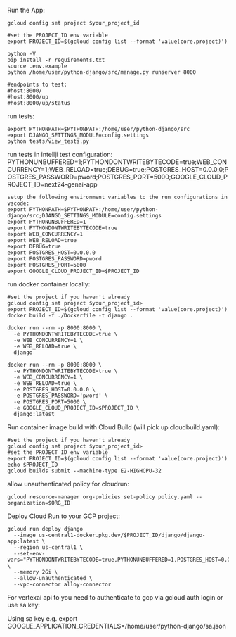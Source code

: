Run the App:
```shell
gcloud config set project $your_project_id

#set the PROJECT_ID env variable
export PROJECT_ID=$(gcloud config list --format 'value(core.project)')

python -V
pip install -r requirements.txt
source .env.example
python /home/user/python-django/src/manage.py runserver 8000

#endpoints to test:
#host:8000/
#host:8000/up
#host:8000/up/status
````

run tests:
```shell
export PYTHONPATH=$PYTHONPATH:/home/user/python-django/src
export DJANGO_SETTINGS_MODULE=config.settings
python tests/view_tests.py
````

run tests in intellji test configuration:
PYTHONUNBUFFERED=1;PYTHONDONTWRITEBYTECODE=true;WEB_CONCURRENCY=1;WEB_RELOAD=true;DEBUG=true;POSTGRES_HOST=0.0.0.0;POSTGRES_PASSWORD=pword;POSTGRES_PORT=5000;GOOGLE_CLOUD_PROJECT_ID=next24-genai-app
```shell
setup the following environment variables to the run configurations in vscode:
export PYTHONPATH=$PYTHONPATH:/home/user/python-django/src;DJANGO_SETTINGS_MODULE=config.settings
export PYTHONUNBUFFERED=1
export PYTHONDONTWRITEBYTECODE=true
export WEB_CONCURRENCY=1 
export WEB_RELOAD=true
export DEBUG=true 
export POSTGRES_HOST=0.0.0.0 
export POSTGRES_PASSWORD=pword 
export POSTGRES_PORT=5000
export GOOGLE_CLOUD_PROJECT_ID=$PROJECT_ID
```

run docker container locally:
```shell
#set the project if you haven't already
gcloud config set project $your_project_id>
export PROJECT_ID=$(gcloud config list --format 'value(core.project)')
docker build -f ./Dockerfile -t django .

docker run --rm -p 8000:8000 \
  -e PYTHONDONTWRITEBYTECODE=true \
  -e WEB_CONCURRENCY=1 \
  -e WEB_RELOAD=true \
  django

docker run --rm -p 8000:8000 \
  -e PYTHONDONTWRITEBYTECODE=true \
  -e WEB_CONCURRENCY=1 \
  -e WEB_RELOAD=true \
  -e POSTGRES_HOST=0.0.0.0 \
  -e POSTGRES_PASSWORD='pword' \
  -e POSTGRES_PORT=5000 \
  -e GOOGLE_CLOUD_PROJECT_ID=$PROJECT_ID \
  django:latest
 ```

Run container image build with Cloud Build (will pick up cloudbuild.yaml):
```shell
#set the project if you haven't already
gcloud config set project $your_project_id>
#set the PROJECT_ID env variable
export PROJECT_ID=$(gcloud config list --format 'value(core.project)')
echo $PROJECT_ID
gcloud builds submit --machine-type E2-HIGHCPU-32
```

allow unauthenticated policy for cloudrun:
```shell
gcloud resource-manager org-policies set-policy policy.yaml --organization=$ORG_ID
```
Deploy Cloud Run to your GCP project:
```shell
gcloud run deploy django 
  --image us-central1-docker.pkg.dev/$PROJECT_ID/django/django-app:latest \
  --region us-central1 \
  --set-env-vars="PYTHONDONTWRITEBYTECODE=true,PYTHONUNBUFFERED=1,POSTGRES_HOST=0.0.0.0,POSTGRES_PASSWORD=pword,GOOGLE_CLOUD_PROJECT_ID=${$PROJECT_ID}" \
  --memory 2Gi \
  --allow-unauthenticated \
  --vpc-connector alloy-connector
```
For vertexai api to you need to authenticate to gcp via gcloud auth login or use sa key:

Using sa key e.g.
export GOOGLE_APPLICATION_CREDENTIALS=/home/user/python-django/sa.json

